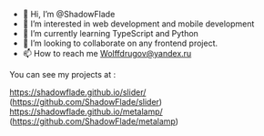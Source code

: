 - 👋 Hi, I’m @ShadowFlade
- 👀 I’m interested in web development and mobile development
- 🌱 I’m currently learning TypeScript and Python
- 💞️ I’m looking to collaborate on any frontend project.
- 📫 How to reach me <Wolffdrugov@yandex.ru>

You can see my projects at :

  https://shadowflade.github.io/slider/ (https://github.com/ShadowFlade/slider)
  https://shadowflade.github.io/metalamp/ (https://github.com/ShadowFlade/metalamp)
  
  
